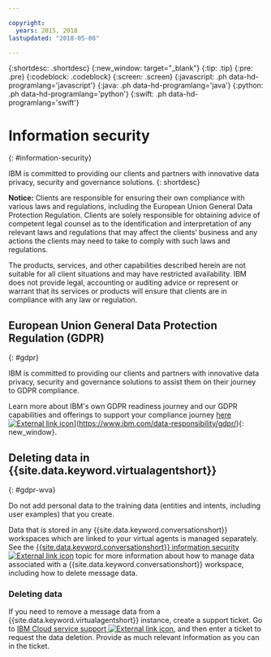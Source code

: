 ```yaml
---

copyright:
  years: 2015, 2018
lastupdated: "2018-05-08"

---
```


{:shortdesc: .shortdesc}
{:new_window: target="_blank"}
{:tip: .tip}
{:pre: .pre}
{:codeblock: .codeblock}
{:screen: .screen}
{:javascript: .ph data-hd-programlang='javascript'}
{:java: .ph data-hd-programlang='java'}
{:python: .ph data-hd-programlang='python'}
{:swift: .ph data-hd-programlang='swift'}

# Information security
{: #information-security}

IBM is committed to providing our clients and partners with innovative data privacy, security and governance solutions.
{: shortdesc}

**Notice:**
Clients are responsible for ensuring their own compliance with various laws and regulations, including the European Union General Data Protection Regulation. Clients are solely responsible for obtaining advice of competent legal counsel as to the identification and interpretation of any relevant laws and regulations that may affect the clients’ business and any actions the clients may need to take to comply with such laws and regulations.

The products, services, and other capabilities described herein are not suitable for all client situations and may have restricted availability. IBM does not provide legal, accounting or auditing advice or represent or warrant that its services or products will ensure that clients are in compliance with any law or regulation.

## European Union General Data Protection Regulation (GDPR)
{: #gdpr}

IBM is committed to providing our clients and partners with innovative data privacy, security and governance solutions to assist them on their journey to GDPR compliance.

Learn more about IBM's own GDPR readiness journey and our GDPR capabilities and offerings to support your compliance journey [here ![External link icon](../../icons/launch-glyph.svg "External link icon")](../../icons/launch-glyph.svg "External link icon")](https://www.ibm.com/data-responsibility/gdpr/){: new_window}.

## Deleting data in {{site.data.keyword.virtualagentshort}}
{: #gdpr-wva}

Do not add personal data to the training data (entities and intents, including user examples) that you create.

Data that is stored in any {{site.data.keyword.conversationshort}} workspaces which are linked to your virtual agents is managed separately. See the [{{site.data.keyword.conversationshort}} information security ![External link icon](../../icons/launch-glyph.svg "External link icon")](/docs/services/conversation/information-security.html) topic for more information about how to manage data associated with a {{site.data.keyword.conversationshort}} workspace, including how to delete message data.

### Deleting data
If you need to remove a message data from a {{site.data.keyword.virtualagentshort}} instance, create a support ticket. Go to [IBM Cloud service support ![External link icon](../../icons/launch-glyph.svg "External link icon")](https://watson.service-now.com/wcp), and then enter a ticket to request the data deletion. Provide as much relevant information as you can in the ticket.
